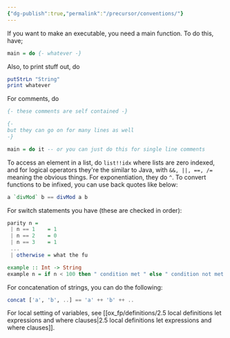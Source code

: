 ```yaml
---
{"dg-publish":true,"permalink":"/precursor/conventions/"}
---
```



If you want to make an executable, you need a main function. To do this, have;

```haskell
main = do {- whatever -}
```

Also, to print stuff out, do

```haskell
putStrLn "String"
print whatever
```

For comments, do

```haskell
{- these comments are self contained -}

{-
but they can go on for many lines as well
-}

main = do it -- or you can just do this for single line comments
```

To access an element in a list, do `list!!idx` where lists are zero indexed, and for logical operators they're the similar to Java, with `&&, ||, ==, /=` meaning the obvious things. For exponentiation, they do `^`. To convert functions to be infixed, you can use back quotes like below:

```haskell
a `divMod` b == divMod a b
```

For switch statements you have (these are checked in order):

```haskell
parity n = 
 | n == 1    = 1
 | n == 2    = 0
 | n == 3    = 1
 ...
 | otherwise = what the fu

example :: Int -> String
example n = if n < 100 then " condition met " else " condition not met "
```

For concatenation of strings, you can do the following:

```haskell
concat ['a', 'b', ..] == 'a' ++ 'b' ++ ..
```

For local setting of variables, see [[ox_fp/definitions/2.5 local definitions let expressions and where clauses\|2.5 local definitions let expressions and where clauses]].
